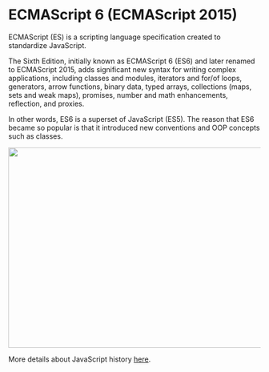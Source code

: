 # ECMAScript 6 (ECMAScript 2015)

ECMAScript (ES) is a scripting language specification created to standardize JavaScript.

The Sixth Edition, initially known as ECMAScript 6 (ES6) and later renamed to ECMAScript 2015, adds significant new syntax for writing complex applications, including classes and modules, iterators and for/of loops, generators, arrow functions, binary data, typed arrays, collections (maps, sets and weak maps), promises, number and math enhancements, reflection, and proxies.

In other words, ES6 is a superset of JavaScript (ES5). The reason that ES6 became so popular is that it introduced new conventions and OOP concepts such as classes.

<img src="https://miro.medium.com/max/1534/1*7RxGAl4LXmd8jNy86yi5kg.png" width="700px" height="400px">

More details about JavaScript history [here](https://madasamy.medium.com/javascript-brief-history-and-ecmascript-es6-es7-es8-features-673973394df4).

